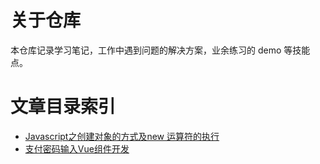 # 关于仓库

本仓库记录学习笔记，工作中遇到问题的解决方案，业余练习的 demo 等技能点。

# 文章目录索引
- [Javascript之创建对象的方式及new 运算符的执行](https://github.com/feiyayshx/LearnNotebook/issues/2)
- [支付密码输入Vue组件开发](https://github.com/feiyayshx/LearnNotebook/issues/1)
